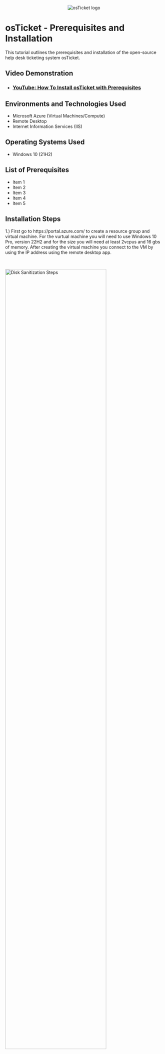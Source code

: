 <p align="center">
<img src="https://i.imgur.com/Clzj7Xs.png" alt="osTicket logo"/>
</p>

<h1>osTicket - Prerequisites and Installation</h1>
This tutorial outlines the prerequisites and installation of the open-source help desk ticketing system osTicket.<br />


<h2>Video Demonstration</h2>

- ### [YouTube: How To Install osTicket with Prerequisites](https://www.youtube.com)

<h2>Environments and Technologies Used</h2>

- Microsoft Azure (Virtual Machines/Compute)
- Remote Desktop
- Internet Information Services (IIS)

<h2>Operating Systems Used </h2>

- Windows 10</b> (21H2)

<h2>List of Prerequisites</h2>

- Item 1
- Item 2
- Item 3
- Item 4
- Item 5

<h2>Installation Steps</h2>
1.) First go to https://portal.azure.com/ to create a resource group and virtual machine.
For the vurtual machine you will need to use Windows 10 Pro, version 22H2 and for the size you will need at least 2vcpus and 16 gbs of memory.
After creating the virtual machine you connect to the VM by using the IP address using the remote desktop app.
</p>
<br />

<p>
  
<p>

  
  <img src="https://github.com/CynthiaBrady/osticket-prereqs/assets/160746865/52c26df6-a890-4068-9177-3cf6b5946b7a" height="80%" width="80%" alt="Disk Sanitization Steps"/>
</p>
 <img src="https://github.com/CynthiaBrady/osticket-prereqs/assets/160746865/4798867e-b47e-42ae-b5e0-17eaa74b626e" height="80%" width="80%" alt="Disk Sanitization Steps"/> 

</p>




<p>


 


  <img src="https://github.com/CynthiaBrady/osticket-prereqs/assets/160746865/7f11d9d3-9fa6-44e6-92a0-563dc37aa441" height="80%" width="80%" alt="Disk Sanitization Steps"/>
</p>
<p>

  2.)After pasting the IP address in remote desktop log in with the user name and password that you used when you created your VM.  </p>
<br />

<p>

  
  <img src="https://github.com/CynthiaBrady/osticket-prereqs/assets/160746865/dd081a73-13a6-4de0-b590-ad259e89403d" height="80%" width="80%" alt="Disk Sanitization Steps"/>
</p>
<p>
3.) Once logged in the VM go to start menu, click run and type in control panel.  
</p>
<br />

<p>
<img src="https://github.com/CynthiaBrady/osticket-prereqs/assets/160746865/2085ba05-1b14-40eb-bd22-a4fa9bea5e55" height=" height="80%" width="80%" alt="Disk Sanitization Steps"/>
</p>
<p>
4.) From control panel click on programs. 
</p>
<br />


<img src="https://github.com/CynthiaBrady/osticket-prereqs/assets/160746865/bd5bac3a-28da-454e-aca1-4045a2b98637" height="80%" width="80%" alt="Disk Sanitization Steps"/>
</p>
<p>
5.) In programs you will click on Window features on or off.
</p>
<br />


<img src="https://github.com/CynthiaBrady/osticket-prereqs/assets/160746865/4def1848-cc74-4879-824e-7ea73503052f" height="80%" width="80%" alt="Disk Sanitization Steps"/>
</p>
<p>
6.)You will Install/Enable in Windows with CGI and Common HTTP Features.
 
-World Wide Web Services->Application Development Features->
  
 - [X]CGI
  
 - [X]Common HTTP Features (make sure all features are selected.)
</p>
<br />


<img src="https://github.com/CynthiaBrady/osticket-prereqs/assets/160746865/d266cc7b-d624-441c-ad61-509cc5e88fc2" height="80%" width="80%" alt="Disk Sanitization Steps"/>
</p>
<p>

</p>
<br />

<img src="https://github.com/CynthiaBrady/osticket-prereqs/assets/160746865/774b678b-8668-4b4a-a232-3ca8b8aa05fc" height="80%" width="80%" alt="Disk Sanitization Steps"/>
</p>
<p>
7.)To make sure ISS is installed you can open a web brower and type in 127.0.0.1 and the page should look like this. 
</p>
<br />

</p>
<br />


<img src="https://github.com/CynthiaBrady/osticket-prereqs/assets/160746865/5d16c692-1953-4a8f-9171-7d03a7f83e49" height="80%" width="80%" alt="Disk Sanitization Steps"/>
</p>
<p>
8.)From the Installation Files,download and install PHP Mananger for IIS (PHPManagerForIIS_V1/5.0.msi) To install go through the wizard install and complete the install. 
 
9.)From the Intallation Files, download Rewrite Module(rewrite_en-US.msi) right click and install.

10.)Create a folder in the C Drive named PHP

11.)From the Installation Files,download and PHP 7.3.8 (php-7.3.8-nts-Win32-VC15-X86.zip) and unzip the contents into C:\PHP

!! ATTENTION!! if this appears,close to "keep" the file:


<img src="https://github.com/CynthiaBrady/osticket-prereqs/assets/160746865/ff46864c-9eeb-4247-a41c-9033115f3ef1" height="80%" width="80%" alt="Disk Sanitization Steps"/>
</p>
<p>
11.)Once downloaded then you right click on the file and click extract all into folder PHP folder on the C drive.
</p>
<br />

</p>
<br />

<img src="https://github.com/CynthiaBrady/osticket-prereqs/assets/160746865/426a411e-4ea8-469b-aff4-688a02e4fee6" height="80%" width="80%" alt="Disk Sanitization Steps"/>
</p>
<p>
12.From the installation files download and intall VC_redist.x86.exe. Right click and go through the wizard.
</p>
<br />

13.From the intallation files download and install MySQL 5.5.62 (mysql-5.5.62-win32.msi)
  
   Run the setup wizard: Typical Setup->Launch Configuration Wizard ( after install) ->Standard Configuration->
   
<img src="https://github.com/CynthiaBrady/osticket-prereqs/assets/160746865/63b46af3-160a-460e-bb5d-cd8dd06bc9b8" height="80%" width="80%" alt="Disk Sanitization Steps"/>
</p>
<p>

  
</p>
<br />


<img src="https://github.com/CynthiaBrady/osticket-prereqs/assets/160746865/c2517379-def7-4f4c-8d90-a4316d513aa6" height="80%" width="80%" alt="Disk Sanitization Steps"/>
</p>
<p>

</p>
<br />


<img src="https://github.com/CynthiaBrady/osticket-prereqs/assets/160746865/91b702d7-81fc-4446-a3ab-813c248cfa79" height="80%" width="80%" alt="Disk Sanitization Steps"/>


</p>
<br />

Make a new root password: Password1
</p>
<p>
<img src="https://github.com/CynthiaBrady/osticket-prereqs/assets/160746865/613026cf-b242-465d-ad85-9ba9850a343b" height="80%" width="80%" alt="Disk Sanitization Steps"/>
</p>
<p>
19.
</p>
<br />


<img src="https://github.com/CynthiaBrady/osticket-prereqs/assets/160746865/36968d80-da5f-4be5-9134-21a415ffce7e" height="80%" width="80%" alt="Disk Sanitization Steps"/>
</p>
<p>
20.Lorem ipsum dolor sit amet, consectetur adipiscing elit, sed do eiusmod tempor incididunt ut labore et dolore magna aliqua. Ut enim ad minim veniam, quis nostrud exercitation ullamco laboris nisi ut aliquip ex ea commodo consequat. Duis aute irure dolor in reprehenderit in voluptate velit esse cillum dolore eu fugiat nulla pariatur.
</p>
<br />


<img src="https://github.com/CynthiaBrady/osticket-prereqs/assets/160746865/152a884c-eca5-4cac-be13-cc642d91d05f" height="80%" width="80%" alt="Disk Sanitization Steps"/>
</p>
<p>
21.Lorem ipsum dolor sit amet, consectetur adipiscing elit, sed do eiusmod tempor incididunt ut labore et dolore magna aliqua. Ut enim ad minim veniam, quis nostrud exercitation ullamco laboris nisi ut aliquip ex ea commodo consequat. Duis aute irure dolor in reprehenderit in voluptate velit esse cillum dolore eu fugiat nulla pariatur.
</p>
<br />


<img src="https://github.com/CynthiaBrady/osticket-prereqs/assets/160746865/6b45fa51-dec9-4875-b98f-99c232e74eb7" height="80%" width="80%" alt="Disk Sanitization Steps"/>
</p>
<p>
22.Lorem ipsum dolor sit amet, consectetur adipiscing elit, sed do eiusmod tempor incididunt ut labore et dolore magna aliqua. Ut enim ad minim veniam, quis nostrud exercitation ullamco laboris nisi ut aliquip ex ea commodo consequat. Duis aute irure dolor in reprehenderit in voluptate velit esse cillum dolore eu fugiat nulla pariatur.
</p>
<br />


<img src="https://github.com/CynthiaBrady/osticket-prereqs/assets/160746865/6e5b4bf2-5ffe-464f-8041-af4691effcd5" height="80%" width="80%" alt="Disk Sanitization Steps"/>
</p>
<p>
23.Lorem ipsum dolor sit amet, consectetur adipiscing elit, sed do eiusmod tempor incididunt ut labore et dolore magna aliqua. Ut enim ad minim veniam, quis nostrud exercitation ullamco laboris nisi ut aliquip ex ea commodo consequat. Duis aute irure dolor in reprehenderit in voluptate velit esse cillum dolore eu fugiat nulla pariatur.
</p>
<br />


<img src="https://github.com/CynthiaBrady/osticket-prereqs/assets/160746865/51acac5d-3ecf-4efb-9028-f02b6f4fb943" height="80%" width="80%" alt="Disk Sanitization Steps"/>
</p>
<p>
24.Lorem ipsum dolor sit amet, consectetur adipiscing elit, sed do eiusmod tempor incididunt ut labore et dolore magna aliqua. Ut enim ad minim veniam, quis nostrud exercitation ullamco laboris nisi ut aliquip ex ea commodo consequat. Duis aute irure dolor in reprehenderit in voluptate velit esse cillum dolore eu fugiat nulla pariatur.
</p>
<br />


<img src="https://github.com/CynthiaBrady/osticket-prereqs/assets/160746865/78bda78f-2c6c-418d-a2d4-055557cccdb8k" height="80%" width="80%" alt="Disk Sanitization Steps"/>
</p>
<p>
25.Lorem ipsum dolor sit amet, consectetur adipiscing elit, sed do eiusmod tempor incididunt ut labore et dolore magna aliqua. Ut enim ad minim veniam, quis nostrud exercitation ullamco laboris nisi ut aliquip ex ea commodo consequat. Duis aute irure dolor in reprehenderit in voluptate velit esse cillum dolore eu fugiat nulla pariatur.
</p>
<br />
  
  
<img src="https://github.com/CynthiaBrady/osticket-prereqs/assets/160746865/1f6aaea0-34e6-4b75-840f-b96ac2160c5b" height="80%" width="80%" alt="Disk Sanitization Steps"/>
</p>
<p>
26.Lorem ipsum dolor sit amet, consectetur adipiscing elit, sed do eiusmod tempor incididunt ut labore et dolore magna aliqua. Ut enim ad minim veniam, quis nostrud exercitation ullamco laboris nisi ut aliquip ex ea commodo consequat. Duis aute irure dolor in reprehenderit in voluptate velit esse cillum dolore eu fugiat nulla pariatur.
</p>
<br />  
  
  
<img src="https://github.com/CynthiaBrady/osticket-prereqs/assets/160746865/a7265bcd-3b31-4c8a-bb95-bc775b913a11" height="80%" width="80%" alt="Disk Sanitization Steps"/>
</p>
<p>
27.Lorem ipsum dolor sit amet, consectetur adipiscing elit, sed do eiusmod tempor incididunt ut labore et dolore magna aliqua. Ut enim ad minim veniam, quis nostrud exercitation ullamco laboris nisi ut aliquip ex ea commodo consequat. Duis aute irure dolor in reprehenderit in voluptate velit esse cillum dolore eu fugiat nulla pariatur.
</p>
<br />    
  
  
<img src="https://github.com/CynthiaBrady/osticket-prereqs/assets/160746865/ce266f61-708a-4e29-91f4-5f81cbe722ac" height="80%" width="80%" alt="Disk Sanitization Steps"/>
</p>
<p>
28.Lorem ipsum dolor sit amet, consectetur adipiscing elit, sed do eiusmod tempor incididunt ut labore et dolore magna aliqua. Ut enim ad minim veniam, quis nostrud exercitation ullamco laboris nisi ut aliquip ex ea commodo consequat. Duis aute irure dolor in reprehenderit in voluptate velit esse cillum dolore eu fugiat nulla pariatur.
</p>
<br />      
  
  
<img src="https://github.com/CynthiaBrady/osticket-prereqs/assets/160746865/fd9feb1d-390a-489c-91bb-a8e784ee75f3" height="80%" width="80%" alt="Disk Sanitization Steps"/>
</p>
<p>
29.Lorem ipsum dolor sit amet, consectetur adipiscing elit, sed do eiusmod tempor incididunt ut labore et dolore magna aliqua. Ut enim ad minim veniam, quis nostrud exercitation ullamco laboris nisi ut aliquip ex ea commodo consequat. Duis aute irure dolor in reprehenderit in voluptate velit esse cillum dolore eu fugiat nulla pariatur.
</p>
<br />      
    
<img src="https://github.com/CynthiaBrady/osticket-prereqs/assets/160746865/03f9bf60-5698-423f-8ebf-430f0d4cf693" height="80%" width="80%" alt="Disk Sanitization Steps"/>
</p>
<p>
30.Lorem ipsum dolor sit amet, consectetur adipiscing elit, sed do eiusmod tempor incididunt ut labore et dolore magna aliqua. Ut enim ad minim veniam, quis nostrud exercitation ullamco laboris nisi ut aliquip ex ea commodo consequat. Duis aute irure dolor in reprehenderit in voluptate velit esse cillum dolore eu fugiat nulla pariatur.
</p>
<br />      
    
  
<img src="https://github.com/CynthiaBrady/osticket-prereqs/assets/160746865/2b2b3ef5-07e6-4ba3-a8e0-a665c92edb52" height="80%" width="80%" alt="Disk Sanitization Steps"/>
</p>
<p>
31.Lorem ipsum dolor sit amet, consectetur adipiscing elit, sed do eiusmod tempor incididunt ut labore et dolore magna aliqua. Ut enim ad minim veniam, quis nostrud exercitation ullamco laboris nisi ut aliquip ex ea commodo consequat. Duis aute irure dolor in reprehenderit in voluptate velit esse cillum dolore eu fugiat nulla pariatur.
</p>
<br />      
        
<img src="https://github.com/CynthiaBrady/osticket-prereqs/assets/160746865/b6b902b8-a1a0-4b24-a446-458386543729" height="80%" width="80%" alt="Disk Sanitization Steps"/>
</p>
<p>
32.Lorem ipsum dolor sit amet, consectetur adipiscing elit, sed do eiusmod tempor incididunt ut labore et dolore magna aliqua. Ut enim ad minim veniam, quis nostrud exercitation ullamco laboris nisi ut aliquip ex ea commodo consequat. Duis aute irure dolor in reprehenderit in voluptate velit esse cillum dolore eu fugiat nulla pariatur.
</p>
<br />      
          
  
<img src="https://github.com/CynthiaBrady/osticket-prereqs/assets/160746865/a14321ab-d81e-48bd-91e4-264e47211b69k" height="80%" width="80%" alt="Disk Sanitization Steps"/>
</p>
<p>
33.Lorem ipsum dolor sit amet, consectetur adipiscing elit, sed do eiusmod tempor incididunt ut labore et dolore magna aliqua. Ut enim ad minim veniam, quis nostrud exercitation ullamco laboris nisi ut aliquip ex ea commodo consequat. Duis aute irure dolor in reprehenderit in voluptate velit esse cillum dolore eu fugiat nulla pariatur.
</p>
<br />        
  
  
<img src="https://github.com/CynthiaBrady/osticket-prereqs/assets/160746865/6d76da83-d3de-4cf7-96bd-6e0de88df1ff" height="80%" width="80%" alt="Disk Sanitization Steps"/>
</p>
<p>
34.Lorem ipsum dolor sit amet, consectetur adipiscing elit, sed do eiusmod tempor incididunt ut labore et dolore magna aliqua. Ut enim ad minim veniam, quis nostrud exercitation ullamco laboris nisi ut aliquip ex ea commodo consequat. Duis aute irure dolor in reprehenderit in voluptate velit esse cillum dolore eu fugiat nulla pariatur.
</p>
<br />          
  
<img src="https://github.com/CynthiaBrady/osticket-prereqs/assets/160746865/b660b284-3928-42ca-bcee-96bdb94c5ea0" height="80%" width="80%" alt="Disk Sanitization Steps"/>
</p>
<p>
35.Lorem ipsum dolor sit amet, consectetur adipiscing elit, sed do eiusmod tempor incididunt ut labore et dolore magna aliqua. Ut enim ad minim veniam, quis nostrud exercitation ullamco laboris nisi ut aliquip ex ea commodo consequat. Duis aute irure dolor in reprehenderit in voluptate velit esse cillum dolore eu fugiat nulla pariatur.
</p>
<br />          
  
  
<img src="https://github.com/CynthiaBrady/osticket-prereqs/assets/160746865/430bb161-b1af-43c9-9ee9-46fc05c6509f" height="80%" width="80%" alt="Disk Sanitization Steps"/>
</p>
<p>
36.Lorem ipsum dolor sit amet, consectetur adipiscing elit, sed do eiusmod tempor incididunt ut labore et dolore magna aliqua. Ut enim ad minim veniam, quis nostrud exercitation ullamco laboris nisi ut aliquip ex ea commodo consequat. Duis aute irure dolor in reprehenderit in voluptate velit esse cillum dolore eu fugiat nulla pariatur.
</p>
<br />            
  
  
<img src="https://github.com/CynthiaBrady/osticket-prereqs/assets/160746865/1e5b08cc-6674-46ff-9409-717e9058803f" height="80%" width="80%" alt="Disk Sanitization Steps"/>
</p>
<p>
37.Lorem ipsum dolor sit amet, consectetur adipiscing elit, sed do eiusmod tempor incididunt ut labore et dolore magna aliqua. Ut enim ad minim veniam, quis nostrud exercitation ullamco laboris nisi ut aliquip ex ea commodo consequat. Duis aute irure dolor in reprehenderit in voluptate velit esse cillum dolore eu fugiat nulla pariatur.
</p>
<br />              
  
<img src="https://github.com/CynthiaBrady/osticket-prereqs/assets/160746865/d1ec2273-a7b3-4526-95d3-03993b004ea6"/>
</p>
<p>
38.Lorem ipsum dolor sit amet, consectetur adipiscing elit, sed do eiusmod tempor incididunt ut labore et dolore magna aliqua. Ut enim ad minim veniam, quis nostrud exercitation ullamco laboris nisi ut aliquip ex ea commodo consequat. Duis aute irure dolor in reprehenderit in voluptate velit esse cillum dolore eu fugiat nulla pariatur.
</p>
<br />                
  
<img src="https://github.com/CynthiaBrady/osticket-prereqs/assets/160746865/c7a8405f-83d1-4ea8-af9f-20acff2de0e0"/>
</p>
<p>
39.Lorem ipsum dolor sit amet, consectetur adipiscing elit, sed do eiusmod tempor incididunt ut labore et dolore magna aliqua. Ut enim ad minim veniam, quis nostrud exercitation ullamco laboris nisi ut aliquip ex ea commodo consequat. Duis aute irure dolor in reprehenderit in voluptate velit esse cillum dolore eu fugiat nulla pariatur.
</p>
<br />                


<img src="https://github.com/CynthiaBrady/osticket-prereqs/assets/160746865/74ef99fa-70a9-48bf-b4e0-0e8cc53239e1"/>
</p>
<p>
40.Lorem ipsum dolor sit amet, consectetur adipiscing elit, sed do eiusmod tempor incididunt ut labore et dolore magna aliqua. Ut enim ad minim veniam, quis nostrud exercitation ullamco laboris nisi ut aliquip ex ea commodo consequat. Duis aute irure dolor in reprehenderit in voluptate velit esse cillum dolore eu fugiat nulla pariatur.
</p>
<br />                


<img src="https://github.com/CynthiaBrady/osticket-prereqs/assets/160746865/ea19b450-4ad0-4db5-8737-2e1036d708d5"/>
</p>
<p>
41.Lorem ipsum dolor sit amet, consectetur adipiscing elit, sed do eiusmod tempor incididunt ut labore et dolore magna aliqua. Ut enim ad minim veniam, quis nostrud exercitation ullamco laboris nisi ut aliquip ex ea commodo consequat. Duis aute irure dolor in reprehenderit in voluptate velit esse cillum dolore eu fugiat nulla pariatur.
</p>
<br />                

<img src="https://github.com/CynthiaBrady/osticket-prereqs/assets/160746865/3c5a921b-6db0-4734-92ce-dbc2ecf802ce"/>
</p>
<p>
42.Lorem ipsum dolor sit amet, consectetur adipiscing elit, sed do eiusmod tempor incididunt ut labore et dolore magna aliqua. Ut enim ad minim veniam, quis nostrud exercitation ullamco laboris nisi ut aliquip ex ea commodo consequat. Duis aute irure dolor in reprehenderit in voluptate velit esse cillum dolore eu fugiat nulla pariatur.
</p>
<br />                


<img src="https://github.com/CynthiaBrady/osticket-prereqs/assets/160746865/000c5f43-acfc-4a8b-8b39-2ce14131bc47"/>
</p>
<p>
43.Lorem ipsum dolor sit amet, consectetur adipiscing elit, sed do eiusmod tempor incididunt ut labore et dolore magna aliqua. Ut enim ad minim veniam, quis nostrud exercitation ullamco laboris nisi ut aliquip ex ea commodo consequat. Duis aute irure dolor in reprehenderit in voluptate velit esse cillum dolore eu fugiat nulla pariatur.
</p>
<br />                


<img src="https://github.com/CynthiaBrady/osticket-prereqs/assets/160746865/61f282ed-8c90-487b-be53-e81a5a890fee
https://github.com/CynthiaBrady/osticket-prereqs/assets/160746865/e69c6c6e-9122-4d63-a33a-af75698042a3)
"/>
</p>
<p>
44.Lorem ipsum dolor sit amet, consectetur adipiscing elit, sed do eiusmod tempor incididunt ut labore et dolore magna aliqua. Ut enim ad minim veniam, quis nostrud exercitation ullamco laboris nisi ut aliquip ex ea commodo consequat. Duis aute irure dolor in reprehenderit in voluptate velit esse cillum dolore eu fugiat nulla pariatur.
</p>
<br />                


<img src="https://github.com/CynthiaBrady/osticket-prereqs/assets/160746865/0e4056ce-659e-4a17-baa9-92f3ca9ba28b"/>
</p>
<p>
45.Lorem ipsum dolor sit amet, consectetur adipiscing elit, sed do eiusmod tempor incididunt ut labore et dolore magna aliqua. Ut enim ad minim veniam, quis nostrud exercitation ullamco laboris nisi ut aliquip ex ea commodo consequat. Duis aute irure dolor in reprehenderit in voluptate velit esse cillum dolore eu fugiat nulla pariatur.
</p>
<br />                


<img src="https://github.com/CynthiaBrady/osticket-prereqs/assets/160746865/fa0ad93f-ab09-436e-bd56-7a06eba8d7e4"/>
</p>
<p>
46.Lorem ipsum dolor sit amet, consectetur adipiscing elit, sed do eiusmod tempor incididunt ut labore et dolore magna aliqua. Ut enim ad minim veniam, quis nostrud exercitation ullamco laboris nisi ut aliquip ex ea commodo consequat. Duis aute irure dolor in reprehenderit in voluptate velit esse cillum dolore eu fugiat nulla pariatur.
</p>
<br />                


<img src="https://github.com/CynthiaBrady/osticket-prereqs/assets/160746865/ae6eb559-30c9-40f4-b12a-7b17b082bb8b"/>
</p>
<p>
47.Lorem ipsum dolor sit amet, consectetur adipiscing elit, sed do eiusmod tempor incididunt ut labore et dolore magna aliqua. Ut enim ad minim veniam, quis nostrud exercitation ullamco laboris nisi ut aliquip ex ea commodo consequat. Duis aute irure dolor in reprehenderit in voluptate velit esse cillum dolore eu fugiat nulla pariatur.
</p>
<br />                


<img src="https://github.com/CynthiaBrady/osticket-prereqs/assets/160746865/64a72413-50ed-4f49-af9c-7228e6daf6a3"/>
</p>
<p>
48.Lorem ipsum dolor sit amet, consectetur adipiscing elit, sed do eiusmod tempor incididunt ut labore et dolore magna aliqua. Ut enim ad minim veniam, quis nostrud exercitation ullamco laboris nisi ut aliquip ex ea commodo consequat. Duis aute irure dolor in reprehenderit in voluptate velit esse cillum dolore eu fugiat nulla pariatur.
</p>
<br />                


<img src="https://github.com/CynthiaBrady/osticket-prereqs/assets/160746865/a3231ec9-dd90-45b4-a030-2c50c5fddada" height="80%" width="80%" alt="Disk Sanitization Steps"/>
</p>
<p>
49.Lorem ipsum dolor sit amet, consectetur adipiscing elit, sed do eiusmod tempor incididunt ut labore et dolore magna aliqua. Ut enim ad minim veniam, quis nostrud exercitation ullamco laboris nisi ut aliquip ex ea commodo consequat. Duis aute irure dolor in reprehenderit in voluptate velit esse cillum dolore eu fugiat nulla pariatur.
</p>
<br />              


<img src="https://github.com/CynthiaBrady/osticket-prereqs/assets/160746865/360e1a0c-baac-4dfc-8c6c-0cb030d2ceb2" height="80%" width="80%" alt="Disk Sanitization Steps"/>
</p>
<p>
50.Lorem ipsum dolor sit amet, consectetur adipiscing elit, sed do eiusmod tempor incididunt ut labore et dolore magna aliqua. Ut enim ad minim veniam, quis nostrud exercitation ullamco laboris nisi ut aliquip ex ea commodo consequat. Duis aute irure dolor in reprehenderit in voluptate velit esse cillum dolore eu fugiat nulla pariatur.
</p>
<br />              


<img src="https://github.com/CynthiaBrady/osticket-prereqs/assets/160746865/584c3a7c-3644-4f81-947b-ddb49bbe85ff" height="80%" width="80%" alt="Disk Sanitization Steps"/>
</p>
<p>
51.Lorem ipsum dolor sit amet, consectetur adipiscing elit, sed do eiusmod tempor incididunt ut labore et dolore magna aliqua. Ut enim ad minim veniam, quis nostrud exercitation ullamco laboris nisi ut aliquip ex ea commodo consequat. Duis aute irure dolor in reprehenderit in voluptate velit esse cillum dolore eu fugiat nulla pariatur.
</p>
<br />              


<img src="https://github.com/CynthiaBrady/osticket-prereqs/assets/160746865/0cf0ff62-a789-44e7-82ab-fec99824889b" height="80%" width="80%" alt="Disk Sanitization Steps"/>
</p>
<p>
37.Lorem ipsum dolor sit amet, consectetur adipiscing elit, sed do eiusmod tempor incididunt ut labore et dolore magna aliqua. Ut enim ad minim veniam, quis nostrud exercitation ullamco laboris nisi ut aliquip ex ea commodo consequat. Duis aute irure dolor in reprehenderit in voluptate velit esse cillum dolore eu fugiat nulla pariatur.
</p>
<br />              


<img src="https://github.com/CynthiaBrady/osticket-prereqs/assets/160746865/d2c25227-e7a6-4f7e-8ae6-3afd26c16c2b" height="80%" width="80%" alt="Disk Sanitization Steps"/>
</p>
<p>
37.Lorem ipsum dolor sit amet, consectetur adipiscing elit, sed do eiusmod tempor incididunt ut labore et dolore magna aliqua. Ut enim ad minim veniam, quis nostrud exercitation ullamco laboris nisi ut aliquip ex ea commodo consequat. Duis aute irure dolor in reprehenderit in voluptate velit esse cillum dolore eu fugiat nulla pariatur.
</p>
<br />              

<img src="https://github.com/CynthiaBrady/osticket-prereqs/assets/160746865/0ea1c554-6e4b-4448-b457-ac017c6a41d5" height="80%" width="80%" alt="Disk Sanitization Steps"/>
</p>
<p>
37.Lorem ipsum dolor sit amet, consectetur adipiscing elit, sed do eiusmod tempor incididunt ut labore et dolore magna aliqua. Ut enim ad minim veniam, quis nostrud exercitation ullamco laboris nisi ut aliquip ex ea commodo consequat. Duis aute irure dolor in reprehenderit in voluptate velit esse cillum dolore eu fugiat nulla pariatur.
</p>
<br />              


<img src="" height="80%" width="80%" alt="Disk Sanitization Steps"/>
</p>
<p>
37.Lorem ipsum dolor sit amet, consectetur adipiscing elit, sed do eiusmod tempor incididunt ut labore et dolore magna aliqua. Ut enim ad minim veniam, quis nostrud exercitation ullamco laboris nisi ut aliquip ex ea commodo consequat. Duis aute irure dolor in reprehenderit in voluptate velit esse cillum dolore eu fugiat nulla pariatur.
</p>
<br />              
















